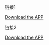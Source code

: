 链接1

[Download the APP](https://github.com/xxf185/Clash-for-Windows/releases/latest/download/Clash.for.Windows.Setup.0.20.39.exe)

链接2

[Download the APP](https://github.com/xxf185/Clash-for-Windows/releases/latest/download/Clash.for.Windows-0.20.39-win.7z)

















